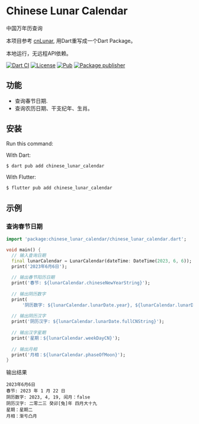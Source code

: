 # Chinese Lunar Calendar

中国万年历查询

本项目参考 [cnLunar](https://github.com/OPN48/cnlunar/tree/master), 用Dart重写成一个Dart Package。

本地运行，无远程API依赖。

[![Dart CI](https://github.com/m11v/chinese_lunar_calendar/actions/workflows/main.yml/badge.svg?branch=main)](https://github.com/m11v/chinese_lunar_calendar)
[![License](https://img.shields.io/github/license/m11v/chinese_lunar_calendar)](https://github.com/m11v/chinese_lunar_calendar/blob/main/LICENSE)
[![Pub](https://img.shields.io/pub/v/chinese_lunar_calendar?label=Pub)](https://pub.dev/packages/chinese_lunar_calendar)
[![Package publisher](https://img.shields.io/pub/publisher/chinese_lunar_calendar.svg)](https://pub.dev/packages/chinese_lunar_calendar/publisher)

## 功能
- 查询春节日期.
- 查询农历日期、干支纪年、生肖。

## 安装

Run this command:

With Dart:
```dart
$ dart pub add chinese_lunar_calendar
```

With Flutter:

```dart
$ flutter pub add chinese_lunar_calendar
```

## 示例
### 查询春节日期
```dart
import 'package:chinese_lunar_calendar/chinese_lunar_calendar.dart';

void main() {
  // 输入查询日期
  final lunarCalendar = LunarCalendar(dateTime: DateTime(2023, 6, 6));
  print('2023年6月6日');
  
  // 输出春节阳历日期
  print('春节: ${lunarCalendar.chineseNewYearString}');
  
  // 输出阴历数字
  print(
      '阴历数字: ${lunarCalendar.lunarDate.year}, ${lunarCalendar.lunarDate.month}, ${lunarCalendar.lunarDate.day}, 闰月：${lunarCalendar.lunarDate.isLeapMonth}');
  
  // 输出阴历汉字
  print('阴历汉字: ${lunarCalendar.lunarDate.fullCNString}');
  
  // 输出汉字星期
  print('星期：${lunarCalendar.weekDayCN}');
  
  // 输出月相
  print('月相：${lunarCalendar.phaseOfMoon}');
}

```
输出结果
```text
2023年6月6日
春节: 2023 年 1 月 22 日
阴历数字: 2023, 4, 19, 闰月：false
阴历汉字: 二零二三 癸卯[兔]年 四月大十九
星期：星期二
月相：渐亏凸月
```
